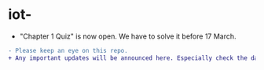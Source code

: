 # iot-

- "Chapter 1 Quiz" is now open. We have to solve it before 17 March.
```diff
- Please keep an eye on this repo.
+ Any important updates will be announced here. Especially check the day before the lecture.
```




